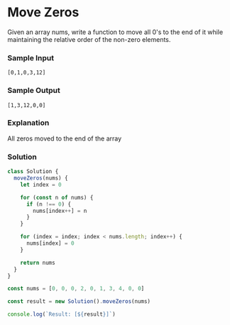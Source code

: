 # Move Zeros

Given an array nums, write a function to move all 0's to the end of it while maintaining the relative order of the non-zero elements.

### Sample Input
```
[0,1,0,3,12]
```
### Sample Output
```
[1,3,12,0,0]
```
### Explanation
All zeros moved to the end of the array

### Solution
```js
class Solution {
  moveZeros(nums) {
    let index = 0

    for (const n of nums) {
      if (n !== 0) {
        nums[index++] = n
      }
    }

    for (index = index; index < nums.length; index++) {
      nums[index] = 0
    }

    return nums
  }
}

const nums = [0, 0, 0, 2, 0, 1, 3, 4, 0, 0]

const result = new Solution().moveZeros(nums)

console.log(`Result: [${result}]`)
```
